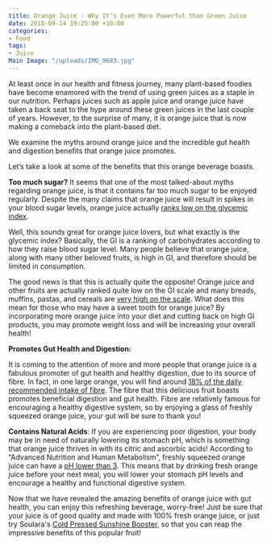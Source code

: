 ```yaml
---
title: Orange Juice - Why It’s Even More Powerful than Green Juice
date: 2018-09-14 19:25:00 +10:00
categories:
- Food
tags:
- Juice
Main Image: "/uploads/IMG_9683.jpg"
---
```


At least once in our health and fitness journey, many plant-based foodies have become enamored with the trend of using green juices as a staple in our nutrition. Perhaps juices such as apple juice and orange juice have taken a back seat to the hype around these green juices in the last couple of years. However, to the surprise of many, it is orange juice that is now making a comeback into the plant-based diet.

We examine the myths around orange juice and the incredible gut health and digestion benefits that orange juice promotes.

Let’s take a look at some of the benefits that this orange beverage boasts.

**Too much sugar?**
It seems that one of the most talked-about myths regarding orange juice, is that it contains far too much sugar to be enjoyed regularly. Despite the many claims that orange juice will result in spikes in your blood sugar levels, orange juice actually [ranks low on the glycemic index](https://www.healthline.com/nutrition/foods/oranges#section2).

Well, this sounds great for orange juice lovers, but what exactly is the glycemic index? Basically, the GI is a ranking of carbohydrates according to how they raise blood sugar level. Many people believe that orange juice, along with many other beloved fruits, is high in GI, and therefore should be limited in consumption.

The good news is that this is actually quite the opposite! Orange juice and other fruits are actually ranked quite low on the GI scale and many breads, muffins, pastas, and cereals are [very high on the scale](https://www.harpersbazaar.com/beauty/diet-fitness/a10439/orange-juice-over-green-juice/). What does this mean for those who may have a sweet tooth for orange juice? By incorporating more orange juice into your diet and cutting back on high GI products, you may promote weight loss and will be increasing your overall health!

**Promotes Gut Health and Digestion:**

It is coming to the attention of more and more people that orange juice is a fabulous promoter of gut health and healthy digestion, due to its source of fibre. In fact, in one large orange, you will find around [18% of the daily recommended intake of fibre](https://www.healthline.com/nutrition/foods/oranges#section2). The fibre that this delicious fruit boasts promotes beneficial digestion and gut health. Fibre are relatively famous for encouraging a healthy digestive system, so by enjoying a glass of freshly squeezed orange juice, your gut will be sure to thank you!

**Contains Natural Acids**: If you are experiencing poor digestion, your body may be in need of naturally lowering its stomach pH, which is something that orange juice thrives in with its citric and ascorbic acids! According to “Advanced Nutrition and Human Metabolism”, freshly squeezed orange juice can have a [pH lower than 3](https://www.livestrong.com/article/545595-orange-juice-for-your-digestion/). This means that by drinking fresh orange juice before your next meal, you will lower your stomach pH levels and encourage a healthy and functional digestive system.

Now that we have revealed the amazing benefits of orange juice with gut health, you can enjoy this refreshing beverage, worry-free! Just be sure that your juice is of good quality and made with 100% fresh orange juice, or just try Soulara's [Cold Pressed Sunshine Booster](https://www.soulara.com.au/on-the-menu), so that you can reap the impressive benefits of this popular fruit!